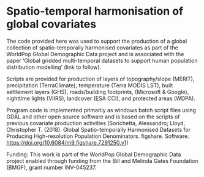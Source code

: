 # Spatio-temporal harmonisation of global covariates
The code provided here was used to support the production of a global collection of spatio-temporally harmonised covariates as part of the WorldPop Global Demographic Data project and is associated with the paper ‘Global gridded multi-temporal datasets to support human population distribution modelling’ (link to follow).

Scripts are provided for production of layers of topography/slope (MERIT), precipitation (TerraClimate), temperature (Terra MODIS LST), built settlement layers (GHS), roads/building footprints, (Microsoft & Google), nighttime lights (VIIRS), landcover (ESA CCI), and protected areas (WDPA).

Program code is implemented primarily as windows batch script files using GDAL and other open source software and is based on the scripts of previous covariate production activities (Sorichetta, Alessandro; Lloyd, Christopher T. (2018). Global Spatio-temporally Harmonised Datasets for Producing High-resolution Population Denominators. figshare. Software. https://doi.org/10.6084/m9.figshare.7291250.v1)

Funding: This work is part of the WorldPop Global Demographic Data project enabled through funding from the Bill and Melinda Gates Foundation (BMGF), grant number INV-045237. 


